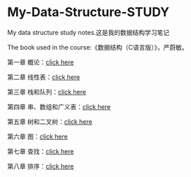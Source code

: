# My-Data-Structure-STUDY
My data structure study notes.这是我的数据结构学习笔记

The book used in the course:《数据结构（C语言版）》，严蔚敏。

第一章 概论：[click here](https://github.com/pluckypioneer/My-Data-Structure-STUDY/blob/main/NOTES/%E6%A6%82%E8%AE%BA%20.pdf)

第二章 线性表：[click here](https://github.com/pluckypioneer/My-Data-Structure-STUDY/blob/main/NOTES/%E7%BA%BF%E6%80%A7%E8%A1%A8.pdf)

第三章 栈和队列：[click here](https://github.com/pluckypioneer/My-Data-Structure-STUDY/blob/main/NOTES/%E6%A0%88%E5%92%8C%E9%98%9F%E5%88%97.pdf)

第四章 串、数组和广义表：[click here](https://github.com/pluckypioneer/My-Data-Structure-STUDY/blob/main/NOTES/%E4%B8%B2%E3%80%81%E6%95%B0%E7%BB%84%E3%80%81%E5%B9%BF%E4%B9%89%E8%A1%A8.pdf)

第五章 树和二叉树：[click here](https://github.com/pluckypioneer/My-Data-Structure-STUDY/blob/main/NOTES/%E6%A0%91%E5%92%8C%E4%BA%8C%E5%8F%89%E6%A0%91.pdf)

第六章 图：[click here](https://github.com/pluckypioneer/My-Data-Structure-STUDY/blob/main/NOTES/%E5%9B%BE.pdf)

第七章 查找：[click here]()

第八章 排序：[click here]()
